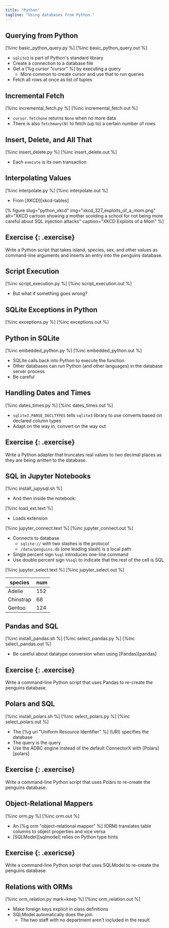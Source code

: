 ```yaml
---
title: "Python"
tagline: "Using databases from Python."
---
```


## Querying from Python

[%inc basic_python_query.py %]
[%inc basic_python_query.out %]

-   `sqlite3` is part of Python's standard library
-   Create a connection to a database file
-   Get a [%g cursor "cursor" %] by executing a query
    -   More common to create cursor and use that to run queries
-   Fetch all rows at once as list of tuples

## Incremental Fetch

[%inc incremental_fetch.py %]
[%inc incremental_fetch.out %]

-   `cursor.fetchone` returns `None` when no more data
-   There is also `fetchmany(N)` to fetch (up to) a certain number of rows

## Insert, Delete, and All That

[%inc insert_delete.py %]
[%inc insert_delete.out %]

-   Each `execute` is its own transaction

## Interpolating Values

[%inc interpolate.py %]
[%inc interpolate.out %]

-   From [XKCD][xkcd-tables]

[% figure
   slug="python_xkcd"
   img="xkcd_327_exploits_of_a_mom.png"
   alt="XKCD cartoon showing a mother scolding a school for not being more careful about SQL injection attacks"
   caption="XKCD Exploits of a Mom"
%]

## Exercise {: .exercise}

Write a Python script that takes island, species, sex, and other values as command-line arguments
and inserts an entry into the penguins database.

## Script Execution

[%inc script_execution.py %]
[%inc script_execution.out %]

-   But what if something goes wrong?

## SQLite Exceptions in Python

[%inc exceptions.py %]
[%inc exceptions.out %]

## Python in SQLite

[%inc embedded_python.py %]
[%inc embedded_python.out %]

-   SQLite calls back into Python to execute the function
-   Other databases can run Python (and other languages) in the database server process
-   Be careful

## Handling Dates and Times

[%inc dates_times.py %]
[%inc dates_times.out %]

-   `sqlite3.PARSE_DECLTYPES` tells `sqlite3` library to use converts based on declared column types
-   Adapt on the way in, convert on the way out

## Exercise {: .exercise}

Write a Python adapter that truncates real values to two decimal places
as they are being written to the database.

## SQL in Jupyter Notebooks

[%inc install_jupysql.sh %]

-   And then inside the notebook:

[%inc load_ext.text %]

-   Loads extension

[%inc jupyter_connect.text %]
[%inc jupyter_connect.out %]

-   Connects to database
    -   `sqlite://` with two slashes is the protocol
    -   `/data/penguins.db` (one leading slash) is a local path
-   Single percent sign `%sql` introduces one-line command
-   Use double percent sign `%%sql` to indicate that the rest of the cell is SQL

[%inc jupyter_select.text %]
[%inc jupyter_select.out %]

<table>
  <thead>
    <tr>
      <th>species</th>
      <th>num</th>
    </tr>
  </thead>
  <tbody>
    <tr>
      <td>Adelie</td>
      <td>152</td>
    </tr>
    <tr>
      <td>Chinstrap</td>
      <td>68</td>
    </tr>
    <tr>
      <td>Gentoo</td>
      <td>124</td>
    </tr>
  </tbody>
</table>

## Pandas and SQL

[%inc install_pandas.sh %]
[%inc select_pandas.py %]
[%inc select_pandas.out %]

-   Be careful about datatype conversion when using [Pandas][pandas]

## Exercise {: .exercise}

Write a command-line Python script that uses Pandas to re-create the penguins database.

## Polars and SQL

[%inc install_polars.sh %]
[%inc select_polars.py %]
[%inc select_polars.out %]

-   The [%g uri "Uniform Resource Identifier" %] (URI) specifies the database
-   The query is the query
-   Use the ADBC engine instead of the default ConnectorX with [Polars][polars]

## Exercise {: .exercise}

Write a command-line Python script that uses Polars to re-create the penguins database.

## Object-Relational Mappers

[%inc orm.py %]
[%inc orm.out %]

-   An [%g orm "object-relational mapper" %] (ORM) translates table columns to object properties and vice versa
-   [SQLModel][sqlmodel] relies on Python type hints

## Exercise {: .exericse}

Write a command-line Python script that uses SQLModel to re-create the penguins database.

## Relations with ORMs

[%inc orm_relation.py mark=keep %]
[%inc orm_relation.out %]

-   Make foreign keys explicit in class definitions
-   SQLModel automatically does the join
    -   The two staff with no department aren't included in the result
